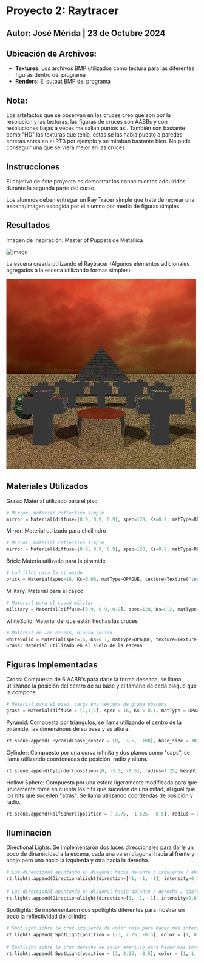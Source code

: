 # Proyecto 2: Raytracer
## Autor: José Mérida | 23 de Octubre 2024

## Ubicación de Archivos:
- **Textures:** Los archivos BMP utilizados como textura para las diferentes figuras dentro del programa
- **Renders:** El output BMP del programa

## Nota:
Los artefactos que se observan en las cruces creo que son por la resolucion y las texturas, las figuras de cruces son AABBs y con resoluciones bajas a veces me salian puntos asi. También son bastante como "HD" las texturas que tenía, estas se las había puesto a paredes enteras antes en el RT3 por ejemplo y se miraban bastante bien. No pude conseguir una que se viera mejor en las cruces

## Instrucciones
El objetivo de éste proyecto es demostrar los conocimientos adquiridos durante la segunda parte del curso.

Los alumnos deben entregar un Ray Tracer simple que trate de recrear una escena/imagen escogida por el alumno por medio de figuras simples.

## Resultados
Imagen de Inspiración: Master of Puppets de Metallica

![image](https://github.com/user-attachments/assets/84b60de2-e990-49dd-8e7b-944326719a92)

La escena creada utilizando el Raytracer (Algunos elementos adicionales agregados a la escena utilizando formas simples)

![Render](/renders/output.bmp)

## Materiales Utilizados
Grass: Material utilizado para el piso
``` Python
# Mirror, material reflectivo simple
mirror = Material(diffuse=[0.9, 0.9, 0.9], spec=128, Ks=0.2, matType=REFLECTIVE)
```
Mirror: Material utilizado para el cilindro
``` Python
# Mirror, material reflectivo simple
mirror = Material(diffuse=[0.9, 0.9, 0.9], spec=128, Ks=0.2, matType=REFLECTIVE)
```
Brick: Materia utilizado para la piramide
``` Python
# Ladrillos para la piramide
brick = Material(spec=16, Ks=0.08, matType=OPAQUE, texture=Texture("textures/brick2.bmp"))
```
Military: Material para el casco
``` Python
# Material para el casco militar
military = Material(diffuse=[0.9, 0.9, 0.9], spec=128, Ks=0.2, matType=OPAQUE, texture =Texture("textures/military.bmp"))
```
whiteSolid: Material del que están hechas las cruces
``` Python
# Material de las cruces, blanco solido
whiteSolid = Material(spec=16, Ks=0.1, matType=OPAQUE, texture=Texture("textures/conc.bmp"))
Grass: Material utilizado en el suelo de la escena
```

## Figuras Implementadas

Cross: Compuesta de 6 AABB's para darle la forma deseada, se llama utilizando la posición del centro de su base y el tamaño de cada bloque que la compone.
``` Python
# Material para el piso, carga una textura de grama obscura
grass = Material(diffuse = [1,1,1], spec = 16, Ks = 0.1, matType = OPAQUE, texture = Texture("textures/grasss.bmp"))
```
Pyramid: Compuesta por triangulos, se llama utilizando el centro de la pirámide, las dimensinoes de su base y su altura.
``` Python
rt.scene.append( Pyramid(base_center = [0, -3.5, -100], base_size = 30, height = 20, material = brick))
```
Cylinder: Compuesto por una curva infinita y dos planos como "caps", se llama utilizando coordenadas de posición, radio y altura.
``` Python
rt.scene.append(Cylinder(position=[0, -3.5, -8.5], radius=1.25, height = 1.5, material=mirror))
```
Hollow Sphere: Compuesta por una esfera ligeramente modificada para que únicamente tome en cuenta los hits que suceden de una mitad, al igual que los hits que suceden "atrás". Se llama utilizando coordendas de posición y radio.
``` Python
rt.scene.append(HalfSphere(position = [-3.75, -1.625, -8.5], radius = 0.7, material = military)) # Casco colgando de la primera cruz
```

## Iluminacion

Directional Lights: Se implementaron dos luces direccionales para darle un poco de dinamicidad a la escena, cada una va en diagonal hacia al frente y abajo pero una hacia la izquierda y otra hacia la derecha.
``` Python
# Luz direccional apuntando en diagonal hacia delante / izquierda / abajo
rt.lights.append(DirectionalLight(direction=[-1, -1, -1], intensity=0.7))

# Luz direccional apuntando en diagonal hacia delante / derecha / abajo
rt.lights.append(DirectionalLight(direction=[1, -1, -1], intensity=0.8))
```
Spotlights: Se implementaron dos spotlights diferentes para mostrar un poco la reflectividad del cilindro
``` Python
# Spotlight sobre la cruz izquierda de color rojo para hacer mas interesante la escena, baja intensidad
rt.lights.append( SpotLight(position = [-3, 2.25, -8.5], color = [1, 0, 0], innerAngle = 30, outerAngle = 40, direction = [0, -1, 0], intensity = 3))

# Spotlight sobre la cruz derecha de color amarillo para hacer mas interesante la escena, baja intensidad
rt.lights.append( SpotLight(position = [3, 2.25, -8.5], color = [1, 1, 0], innerAngle = 30, outerAngle = 40, direction = [0, -1, 0], intensity = 3))
